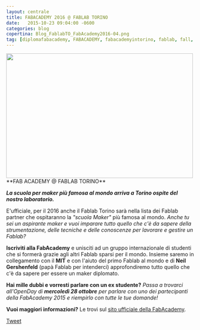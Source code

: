```yaml
---
layout: centrale
title: FABACADEMY 2016 @ FABLAB TORINO
date:   2015-10-23 09:04:00 -0600
categories: blog
copertina: Blog_FablabTO_FabAcademy2016-04.png
tag: [diplomafabacademy, FABACADEMY, fabacademyintorino, fablab, fall, italy, make, maker, makers, making, MIT, neilgershenfeld, school, subscription, TORINO]
---
```

<img src="/img/blog/Blog_FablabTO_FabAcademy2016-04.png" width="500" height="333">
**FAB ACADEMY @ FABLAB TORINO**

**_La scuola per maker più famosa al mondo arriva a Torino ospite del nostro laboratorio._**    

E'ufficiale, per il 2016 anche il Fablab Torino sarà nella lista dei Fablab partner che ospitaranno la _"scuola Maker"_ più famosa al mondo. _Anche tu sei un aspirante maker e vuoi imparare tutto quello che c'è da sapere della strumentazione, delle tecniche e delle conoscenze per lavorare e gestire un Fablab?_

**Iscriviti alla FabAcademy** e unisciti ad un gruppo internazionale di studenti che si formerà grazie agli altri Fablab sparsi per il mondo. Insieme saremo in collegamento con il **MIT** e con l'aiuto del primo Fablab al mondo e di **Neil Gershenfeld** (papà Fablab per intenderci) approfondiremo tutto quello che c'è da sapere per essere un maker diplomato.

**Hai mille dubbi e vorresti parlare con un ex studente?**
_Passa a trovarci all'OpenDay di **mercoledì 28 ottobre** per parlare con uno dei partecipanti della FabAcademy 2015 e riempirlo con tutte le tue domande!_

**Vuoi maggiori informazioni?**
Le trovi sul [sito ufficiale della FabAcademy](http://fabacademy.org/2015/09/fab-academy-2016-applications-are-open/).

[Tweet](https://twitter.com/share)
